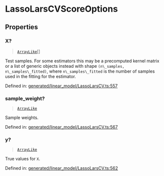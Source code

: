 # LassoLarsCVScoreOptions

## Properties

### X?

> [`ArrayLike`](../types/ArrayLike.md)[]

Test samples. For some estimators this may be a precomputed kernel matrix or a list of generic objects instead with shape `(n\_samples, n\_samples\_fitted)`, where `n\_samples\_fitted` is the number of samples used in the fitting for the estimator.

Defined in:  [generated/linear\_model/LassoLarsCV.ts:557](https://github.com/transitive-bullshit/scikit-learn-ts/blob/92ab806/packages/sklearn/src/generated/linear_model/LassoLarsCV.ts#L557)

### sample\_weight?

> [`ArrayLike`](../types/ArrayLike.md)

Sample weights.

Defined in:  [generated/linear\_model/LassoLarsCV.ts:567](https://github.com/transitive-bullshit/scikit-learn-ts/blob/92ab806/packages/sklearn/src/generated/linear_model/LassoLarsCV.ts#L567)

### y?

> [`ArrayLike`](../types/ArrayLike.md)

True values for `X`.

Defined in:  [generated/linear\_model/LassoLarsCV.ts:562](https://github.com/transitive-bullshit/scikit-learn-ts/blob/92ab806/packages/sklearn/src/generated/linear_model/LassoLarsCV.ts#L562)
